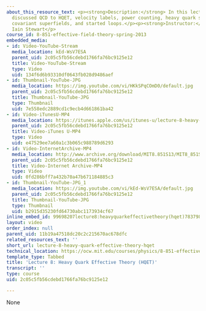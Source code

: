 ```yaml
---
about_this_resource_text: <p><strong>Description:</strong> In this lecture, the professor
  discussed QCD to HQET, velocity labels, power counting, heavy quark symmetry, spectroscopy,
  covariant superfields, and started loops.</p><p><strong>Instructor:</strong> Prof.
  Iain Stewart</p>
course_id: 8-851-effective-field-theory-spring-2013
embedded_media:
- id: Video-YouTube-Stream
  media_location: kEd-WsV7ESA
  parent_uid: 2c05c5fb56cdebd1766fa76bc9125e12
  title: Video-YouTube-Stream
  type: Video
  uid: 134f6d6b93310df0643fb028d9486aef
- id: Thumbnail-YouTube-JPG
  media_location: https://img.youtube.com/vi/HKkSPqCOmD0/default.jpg
  parent_uid: 2c05c5fb56cdebd1766fa76bc9125e12
  title: Thumbnail-YouTube-JPG
  type: Thumbnail
  uid: 7e558edc2889cd1c9ecb4d661861ba42
- id: Video-iTunesU-MP4
  media_location: https://itunes.apple.com/us/itunes-u/lecture-8-heavy-quark-effective/id717384450?i=168570672
  parent_uid: 2c05c5fb56cdebd1766fa76bc9125e12
  title: Video-iTunes U-MP4
  type: Video
  uid: e47529ee7a60a1c3b065c988789d6293
- id: Video-InternetArchive-MP4
  media_location: http://www.archive.org/download/MIT8.851S13/MIT8_851S13_lec08_300k.mp4
  parent_uid: 2c05c5fb56cdebd1766fa76bc9125e12
  title: Video-Internet Archive-MP4
  type: Video
  uid: 0fd286bff7a432b70a47b671184885c3
- id: Thumbnail-YouTube-JPG_1
  media_location: https://img.youtube.com/vi/kEd-WsV7ESA/default.jpg
  parent_uid: 2c05c5fb56cdebd1766fa76bc9125e12
  title: Thumbnail-YouTube-JPG
  type: Thumbnail
  uid: b2915d35230fd64730abc1173934cf67
inline_embed_id: 99698207lecture8:heavyquarkeffectivetheory(hqet)78379830
layout: video
order_index: null
parent_uid: 11b19a47518dc20c2c215670ac678dfc
related_resources_text: ''
short_url: lecture-8-heavy-quark-effective-theory-hqet
technical_location: https://ocw.mit.edu/courses/physics/8-851-effective-field-theory-spring-2013/video-lectures/lecture-8-heavy-quark-effective-theory-hqet
template_type: Tabbed
title: 'Lecture 8: Heavy Quark Effective Theory (HQET)'
transcript: ''
type: course
uid: 2c05c5fb56cdebd1766fa76bc9125e12

---
```

None